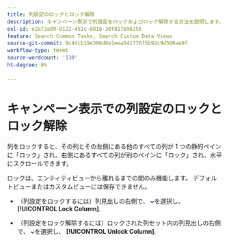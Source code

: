 ```yaml
---
title: 列設定のロックとロック解除
description: キャンペーン表示で列設定をロックおよびロック解除する方法を説明します。
exl-id: e2a72a99-8122-451c-8818-30f817696256
feature: Search Common Tasks, Search Custom Data Views
source-git-commit: 9c4dcb19e386d8e1eea541776f5b92c9d500ae9f
workflow-type: tm+mt
source-wordcount: '130'
ht-degree: 0%

---
```


# キャンペーン表示での列設定のロックとロック解除

列をロックすると、その列とその左側にある他のすべての列が 1 つの静的ペインに「ロック」され、右側にあるすべての列が別のペインに「ロック」され、水平にスクロールできます。

ロックは、エンティティビューから離れるまでの間のみ機能します。 デフォルトビューまたはカスタムビューには保存できません。

* （列設定をロックするには）列見出しの右側で、 ![下向き矢印](/help/search-social-commerce/assets/arrow-down-dropdown.png "下向き矢印")を選択し、 **[!UICONTROL Lock Column]**.

* （列設定をロック解除するには）ロックされた列セット内の列見出しの右側で、 ![下向き矢印](/help/search-social-commerce/assets/arrow-down-dropdown.png "下向き矢印")を選択し、 **[!UICONTROL Unlock Column]**.
